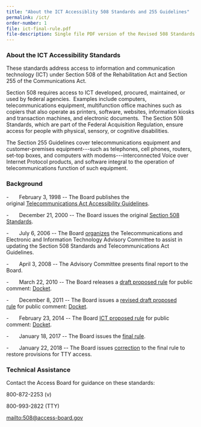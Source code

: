 ```yaml
---
title: "About the ICT Accessiblity 508 Standards and 255 Guidelines"
permalink: /ict/
order-number: 1
file: ict-final-rule.pdf
file-description: Single file PDF version of the Revised 508 Standards and 255 Guidelines
---
```


### About the ICT Accessibility Standards 

These standards address access to information and communication technology (ICT) under Section 508 of the Rehabilitation Act and Section 255 of the Communications Act. 

Section 508 requires access to ICT developed, procured, maintained, or used by federal agencies.  Examples include computers, telecommunications equipment, multifunction office machines such as copiers that also operate as printers, software, websites, information kiosks and transaction machines, and electronic documents.  The Section 508 Standards, which are part of the Federal Acquisition Regulation, ensure access for people with physical, sensory, or cognitive disabilities.

The Section 255 Guidelines cover telecommunications equipment and customer-premises equipment---such as telephones, cell phones, routers, set-top boxes, and computers with modems---interconnected Voice over Internet Protocol products, and software integral to the operation of telecommunications function of such equipment.

### Background

-       February 3, 1998 -- The Board publishes the original [Telecommunications Act Accessibility Guidelines](https://www.federalregister.gov/documents/1998/02/03/98-2414/telecommunications-act-accessibility-guidelines).

-       December 21, 2000 -- The Board issues the original [Section 508 Standards](https://www.federalregister.gov/documents/2000/12/21/00-32017/electronic-and-information-technology-accessibility-standards).

-       July 6, 2006 -- The Board [organizes](https://www.federalregister.gov/documents/2006/07/06/E6-10562/telecommunications-act-accessibility-guidelines-electronic-and-information-technology-accessibility) the Telecommunications and Electronic and Information Technology Advisory Committee to assist in updating the Section 508 Standards and Telecommunications Act Guidelines.

-       April 3, 2008 -- The Advisory Committee presents final report to the Board.

-       March 22, 2010 -- The Board releases a [draft proposed rule](https://beta.regulations.gov/document/ATBCB-2010-0001-0002) for public comment: [Docket](https://beta.regulations.gov/docket/ATBCB-2010-0001).

-       December 8, 2011 -- The Board issues a [revised draft proposed rule](https://beta.regulations.gov/document/ATBCB-2011-0007-0001) for public comment: [Docket](https://beta.regulations.gov/docket/ATBCB-2011-0007).

-       February 23, 2014 -- The Board [ICT proposed rule](https://beta.regulations.gov/document/ATBCB-2015-0002-0001) for public comment: [Docket](https://beta.regulations.gov/docket/ATBCB-2015-0002).

-       January 18, 2017 -- The Board issues the [final rule](https://beta.regulations.gov/document/ATBCB-2015-0002-0144).

-       January 22, 2018 -- The Board issues [correction](https://beta.regulations.gov/document/ATBCB-2015-0002-0146) to the final rule to restore provisions for TTY access. 


### Technical Assistance
Contact the Access Board for guidance on these standards: 

800-872-2253 (v)

800-993-2822 (TTY)

[mailto:508@access-board.gov](508@access-board.gov)
